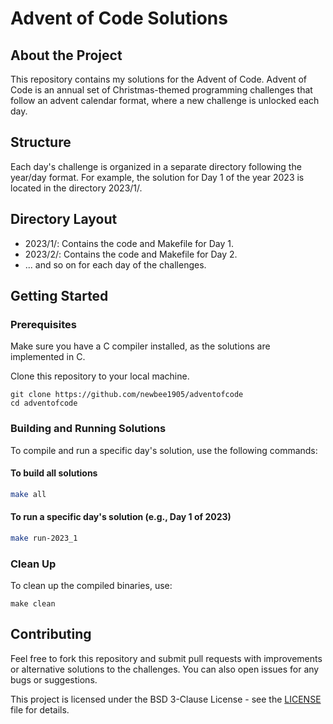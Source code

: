 # Advent of Code Solutions

## About the Project

This repository contains my solutions for the Advent of Code. Advent of Code is an annual set of Christmas-themed programming challenges that follow an advent calendar format, where a new challenge is unlocked each day.

## Structure

Each day's challenge is organized in a separate directory following the year/day format. For example, the solution for Day 1 of the year 2023 is located in the directory 2023/1/.

## Directory Layout

- 2023/1/: Contains the code and Makefile for Day 1.
- 2023/2/: Contains the code and Makefile for Day 2.
- ... and so on for each day of the challenges.

## Getting Started

### Prerequisites

Make sure you have a C compiler installed, as the solutions are implemented in C.

Clone this repository to your local machine.

```
git clone https://github.com/newbee1905/adventofcode
cd adventofcode
```

### Building and Running Solutions

To compile and run a specific day's solution, use the following commands:

#### To build all solutions

```bash
make all
```

#### To run a specific day's solution (e.g., Day 1 of 2023)

```bash
make run-2023_1
```

### Clean Up

To clean up the compiled binaries, use:

```
make clean
```

## Contributing

Feel free to fork this repository and submit pull requests with improvements or alternative solutions to the challenges. You can also open issues for any bugs or suggestions.

This project is licensed under the BSD 3-Clause License - see the [LICENSE](LICENSE) file for details.

